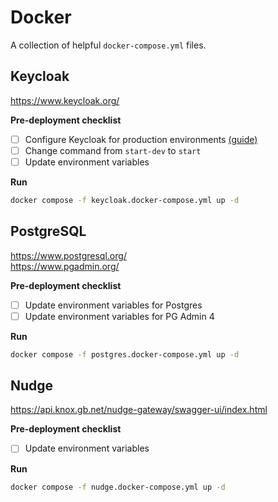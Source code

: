 # Docker

A collection of helpful `docker-compose.yml` files.

## Keycloak

https://www.keycloak.org/

**Pre-deployment checklist**

- [ ] Configure Keycloak for production environments [(guide)](https://www.keycloak.org/server/configuration-production)
- [ ] Change command from `start-dev` to `start`
- [ ] Update environment variables

**Run**

```bash
docker compose -f keycloak.docker-compose.yml up -d
```

## PostgreSQL

https://www.postgresql.org/ <br />
https://www.pgadmin.org/

**Pre-deployment checklist**

- [ ] Update environment variables for Postgres
- [ ] Update environment variables for PG Admin 4

**Run**

```bash
docker compose -f postgres.docker-compose.yml up -d
```

## Nudge

https://api.knox.gb.net/nudge-gateway/swagger-ui/index.html

**Pre-deployment checklist**

- [ ] Update environment variables

**Run**

```bash
docker compose -f nudge.docker-compose.yml up -d
```